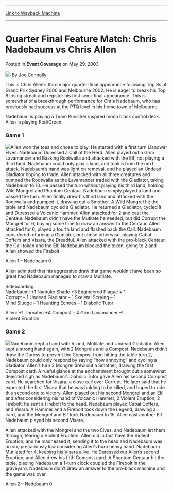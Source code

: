 
---
[Link to Wayback Machine](https://web.archive.org/web/20160802211442/http://magic.wizards.com/en/articles/archive/event-coverage/quarter-final-feature-match-chris-nadebaum-vs-chris-allen-2003-05-29)

[_metadata_:author]:- "Joe Connolly"
[_metadata_:description]:- "This is Chris Allen’s third major quarter-final appearance following Top 8s at Grand Prix Sydney 2000 and Melbourne 2002. He is eager to break his Top 8 losing streak and register his first semi-final appearance. This is somewhat of a breakthrough performance for Chris Nadebaum, who has previously had success at the PTQ level in his home town of Melbourne. Nadebaum is playing a Team Punisher inspired mono black control deck. Allen is playing Red/Green."
[_metadata_:generator]:- "Drupal 7 (http://drupal.org)"
[_metadata_:node]:- "768041"
[_metadata_:publish_date]:- "2003-05-29"
[_metadata_:source]:- "div-main-content"
[_metadata_:title]:- "Quarter Final Feature Match: Chris Nadebaum vs Chris Allen"
[_metadata_:wayback_capture_timestamp]:- "2016-08-02 21:14:42"
[_metadata_:wayback_raw_url]:- "https://web.archive.org/web/20160802211442id_/http://magic.wizards.com/en/articles/archive/event-coverage/quarter-final-feature-match-chris-nadebaum-vs-chris-allen-2003-05-29"
[_metadata_:wayback_url]:- "http://magic.wizards.com/en/articles/archive/event-coverage/quarter-final-feature-match-chris-nadebaum-vs-chris-allen-2003-05-29"
---


Quarter Final Feature Match: Chris Nadebaum vs Chris Allen
==========================================================



 Posted in **Event Coverage**
 on May 29, 2003 






![](https://media.magic.wizards.com/styles/auth_small/public/generic-avatar-150_572.png)
By Joe Connolly











This is Chris Allen’s third major quarter-final appearance following Top 8s at Grand Prix Sydney 2000 and Melbourne 2002. He is eager to break his Top 8 losing streak and register his first semi-final appearance. This is somewhat of a breakthrough performance for Chris Nadebaum, who has previously had success at the PTQ level in his home town of Melbourne. 

Nadebaum is playing a Team Punisher inspired mono black control deck. Allen is playing Red/Green.

### Game 1

![](https://media.magic.wizards.com/image_legacy_migration/sideboard/images/ausnat03/a948.jpg)Allen won the toss and chose to play. He started with a first turn Llanowar Elves. Nadebaum Duressed a Call of the Herd. Allen played out a Grim Lavamancer and Basking Rootwalla and attacked with the Elf, not playing a third land. Nadebaum could only play a land, and took 5 from the next attack. Nadebaum’s hand was light on removal, and he played an Undead Gladiator hoping to trade. Allen attacked with all three creatures and pumped the Rootwalla as the Lavamancer traded with the Gladiator, taking Nadebaum to 10. He passed the turn without playing his third land, holding Wild Mongrel and Phantom Centaur. Nadebaum simply played a land and passed the turn. Allen finally drew his third land and attacked with the Rootwalla and pumped it, drawing out a Smother. A Wild Mongrel hit the table and Nadebaum cycled a Gladiator. He returned a Gladiator, cycled it and Duressed a Volcanic Hammer. Allen attacked for 2 and cast the Centaur. Nadebaum didn’t have the Mutilate he needed, but did Corrupt the Mongrel for 6, buying some time to draw an answer to the Centaur. Allen attacked for 6, played a fourth land and flashed back the Call. Nadebaum considered returning a Gladiator, but chose otherwise, playing Cabal Coffers and Visara, the Dreadful. Allen attacked with the pro-black Centaur, the Call token and the Elf, Nadebaum blocked the token, going to 2 and Allen showed the Firebolt.

Allen 1 – Nadebaum 0

Allen admitted that his aggressive draw that game wouldn’t have been so great had Nadebaum managed to draw a Mutilate. 

Sideboarding:   
 Nadebaum: +1 Nantuko Shade +3 Engineered Plague + 1  
 Corrupt – 1 Undead Gladiator – 1 Skeletal Scrying – 1  
 Mind Sludge – 1 Haunting Echoes – 1 Diabolic Tutor

Allen: +1 Threaten +4 Compost – 4 Grim Lavamancer –1  
 Violent Eruption

### Game 2

![](https://media.magic.wizards.com/image_legacy_migration/sideboard/images/ausnat03/a947.jpg)Nadebaum kept a hand with 5 land, Mutilate and Undead Gladiator. Allen kept a strong hand again, with 2 Mongrels and a Compost. Nadebaum didn’t draw the Duress to prevent the Compost from hitting the table turn 2, Nadebaum could only respond by saying “how annoying” and cycling a Gladiator. Allen’s turn 3 Mongrel drew out a Smother, drawing the first Compost card. A rueful glance at the enchantment brought out a somewhat dejected sigh as Nadebaum’s Diabolic Tutor gave Allen his second Compost card. He searched for Visara, a close call over Corrupt. He later said that he expected the first Visara that he was holding to be killed, and hoped to ride this second one to victory. Allen played out his second Mongrel and an Elf, and after considering his hand of Volcanic Hammer, 2 Violent Eruption, 2 Firebolt, he sent a Firebolt to the head. Nadebaum played Cabal Coffers, and Visara. A Hammer and a Firebolt took down the Legend, drawing a card, and the Mongrel and Elf took Nadebaum to 15. Allen cast another Elf. Nadebaum played his second Visara. 

Allen attacked with the Mongrel and the two Elves, and Nadebaum let them through, fearing a Violent Eruption. Allen did in fact have the Violent Eruption, and he madnessed it, sending it to the head and Nadebaum was on six, precariously low considering Allen’s burn heavy hand. Nadebaum Mutilated for 4, keeping his Visara alive. He Duressed out Allen’s second Eruption, and Allen drew his fifth Compost card. A Phantom Centaur hit the table, placing Nadebaum a 1-turn clock coupled the Firebolt in the graveyard. Nadebaum didn’t draw an answer to the pro-black machine and the game was over.

Allen 2 – Nadebaum 0







